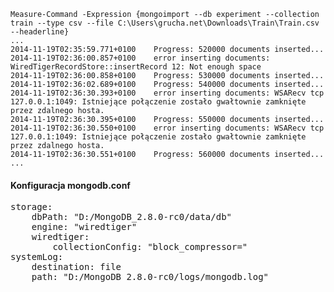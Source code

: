     ﻿Measure-Command -Expression {mongoimport --db experiment --collection train --type csv --file C:\Users\grucha.net\Downloads\Train\Train.csv --headerline}
    ...
    2014-11-19T02:35:59.771+0100    Progress: 520000 documents inserted...
    2014-11-19T02:36:00.857+0100    error inserting documents: WiredTigerRecordStore::insertRecord 12: Not enough space
    2014-11-19T02:36:00.858+0100    Progress: 530000 documents inserted...
    2014-11-19T02:36:02.689+0100    Progress: 540000 documents inserted...
    2014-11-19T02:36:30.393+0100    error inserting documents: WSARecv tcp 127.0.0.1:1049: Istniejące połączenie zostało gwałtownie zamknięte przez zdalnego hosta.
    2014-11-19T02:36:30.395+0100    Progress: 550000 documents inserted...
    2014-11-19T02:36:30.550+0100    error inserting documents: WSARecv tcp 127.0.0.1:1049: Istniejące połączenie zostało gwałtownie zamknięte przez zdalnego hosta.
    2014-11-19T02:36:30.551+0100    Progress: 560000 documents inserted...
    ...

<h4>Konfiguracja <b>mongodb.conf</b></h4>

<pre>
storage:
    dbPath: "D:/MongoDB_2.8.0-rc0/data/db"
    engine: "wiredtiger"
    wiredtiger:
        collectionConfig: "block_compressor="
systemLog:
    destination: file
    path: "D:/MongoDB_2.8.0-rc0/logs/mongodb.log"
</pre>
